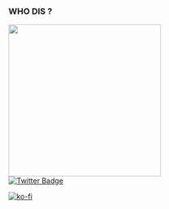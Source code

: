 ### WHO DIS ?

<div id="header" align="left">
	<img src="https://media.tenor.com/mAc8NGZWrEEAAAAC/wrench-cult-of-ashes.gif" width="300"/>
</div>
<!--
<div id="badges">
  <a href="your-linkedin-URL">
    <img src="https://img.shields.io/badge/LinkedIn-D60270?style=for-the-badge&logo=linkedin&logoColor=white" alt="LinkedIn Badge"/>
  </a>
  <a href="DISCORD INVITE LINK HERE">
    <img src="https://img.shields.io/badge/Discord-9B4F96?style=for-the-badge&logo=discord&logoColor=white" alt="Discord Badge"/>
  </a>
-->
  <a href="https://twitter.com/TheWrenchXR">
    <img src="https://img.shields.io/badge/Twitter-0038A8?style=for-the-badge&logo=twitter&logoColor=white" alt="Twitter Badge"/>
  </a>
</div>

<div id="header" align="left">
	<img src="https://komarev.com/ghpvc/?username=The-Wrench&style=flat-square&color=800080" alt=""/>
	
</div>

[![ko-fi](https://ko-fi.com/img/githubbutton_sm.svg)](https://ko-fi.com/D1D4JOPBA)
